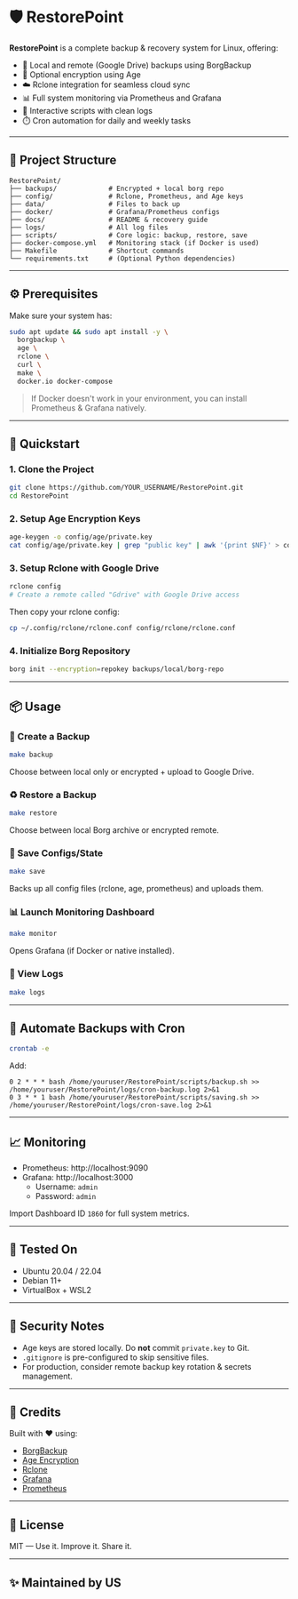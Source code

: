 # 🛡️ RestorePoint

**RestorePoint** is a complete backup & recovery system for Linux, offering:

- 🔁 Local and remote (Google Drive) backups using BorgBackup
- 🔐 Optional encryption using Age
- ☁️ Rclone integration for seamless cloud sync
- 📊 Full system monitoring via Prometheus and Grafana
- 🧠 Interactive scripts with clean logs
- ⏱️ Cron automation for daily and weekly tasks

---

## 📁 Project Structure

```
RestorePoint/
├── backups/             # Encrypted + local borg repo
├── config/              # Rclone, Prometheus, and Age keys
├── data/                # Files to back up
├── docker/              # Grafana/Prometheus configs
├── docs/                # README & recovery guide
├── logs/                # All log files
├── scripts/             # Core logic: backup, restore, save
├── docker-compose.yml   # Monitoring stack (if Docker is used)
├── Makefile             # Shortcut commands
└── requirements.txt     # (Optional Python dependencies)
```

---

## ⚙️ Prerequisites

Make sure your system has:

```bash
sudo apt update && sudo apt install -y \
  borgbackup \
  age \
  rclone \
  curl \
  make \
  docker.io docker-compose
```

> If Docker doesn't work in your environment, you can install Prometheus & Grafana natively.

---

## 🚀 Quickstart

### 1. Clone the Project
```bash
git clone https://github.com/YOUR_USERNAME/RestorePoint.git
cd RestorePoint
```

### 2. Setup Age Encryption Keys
```bash
age-keygen -o config/age/private.key
cat config/age/private.key | grep "public key" | awk '{print $NF}' > config/age/public.key
```

### 3. Setup Rclone with Google Drive
```bash
rclone config
# Create a remote called "Gdrive" with Google Drive access
```

Then copy your rclone config:
```bash
cp ~/.config/rclone/rclone.conf config/rclone/rclone.conf
```

### 4. Initialize Borg Repository
```bash
borg init --encryption=repokey backups/local/borg-repo
```

---

## 📦 Usage

### 🔁 Create a Backup
```bash
make backup
```
Choose between local only or encrypted + upload to Google Drive.

### ♻️ Restore a Backup
```bash
make restore
```
Choose between local Borg archive or encrypted remote.

### 💾 Save Configs/State
```bash
make save
```
Backs up all config files (rclone, age, prometheus) and uploads them.

### 📊 Launch Monitoring Dashboard
```bash
make monitor
```
Opens Grafana (if Docker or native installed).

### 📂 View Logs
```bash
make logs
```

---

## 🔁 Automate Backups with Cron

```bash
crontab -e
```

Add:
```cron
0 2 * * * bash /home/youruser/RestorePoint/scripts/backup.sh >> /home/youruser/RestorePoint/logs/cron-backup.log 2>&1
0 3 * * 1 bash /home/youruser/RestorePoint/scripts/saving.sh >> /home/youruser/RestorePoint/logs/cron-save.log 2>&1
```

---

## 📈 Monitoring

- Prometheus: http://localhost:9090
- Grafana: http://localhost:3000  
  - Username: `admin`  
  - Password: `admin`

Import Dashboard ID `1860` for full system metrics.

---

## 🧪 Tested On
- Ubuntu 20.04 / 22.04
- Debian 11+
- VirtualBox + WSL2

---

## 🔐 Security Notes
- Age keys are stored locally. Do **not** commit `private.key` to Git.
- `.gitignore` is pre-configured to skip sensitive files.
- For production, consider remote backup key rotation & secrets management.

---

## 🙌 Credits
Built with ❤️ using:
- [BorgBackup](https://borgbackup.readthedocs.io/)
- [Age Encryption](https://github.com/FiloSottile/age)
- [Rclone](https://rclone.org/)
- [Grafana](https://grafana.com/)
- [Prometheus](https://prometheus.io/)

---

## 📜 License
MIT — Use it. Improve it. Share it.

---

## ✨ Maintained by US
